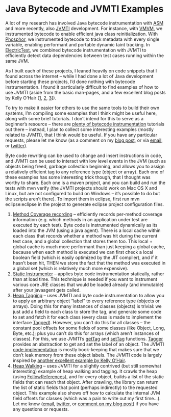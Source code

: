 # Java Bytecode and JVMTI Examples

A lot of my research has involved Java bytecode instrumentation with [ASM](http://asm.ow2.org/) and more recently, also [JVMTI](http://docs.oracle.com/javase/7/docs/platform/jvmti/jvmti.html) development. For instance, with [VMVM](https://github.com/Programming-Systems-Lab/vmvm), we instrumented bytecode to enable efficient java class reinitialization. With [Phosphor](https://github.com/Programming-Systems-Lab/phosphor), we instrumented bytecode to track metadata with every single variable, enabling performant and portable dynamic taint tracking. In [ElectricTest](http://jonbell.net/publications/electrictest), we combined bytecode instrumentation with JVMTI to efficiently detect data dependencies between test cases running within the same JVM.

As I built each of these projects, I leaned heavily on code snippets that I found across the internet – while I had done a lot of Java development before starting these projects, I’d done nothing with bytecode instrumentation. I found it particularly difficult to find examples of how to use JVMTI (aside from the basic man-pages, and a few excellent blog posts by Kelly O’Hair [[1](https://blogs.oracle.com/kto/entry/using_vm_agents), [2](http://www.oracle.com/technetwork/articles/java/jvmpitransition-138768.html), [3](https://weblogs.java.net/blog/2005/05/13/bytecode-instrumentation-bci)]).

To try to make it easier for others to use the same tools to build their own systems, I’m compiling some examples that I think might be useful here, along with some brief tutorials. I don’t intend for this to serve as a beginner’s resource – there are [plenty of bytecode instrumentation](https://www.google.com/search?q=java+bytecode+instrumentation+tutorial) tutorials out there – instead, I plan to collect some interesting examples (mostly related to JVMTI), that I think would be useful. If you have any particular requests, please let me know (as a comment on my [blog post](http://jonbell.net/2015/10/java-bytecode-and-jvmti-examples/), or via [email](mailto:jbell@cs.columbia.edu), or [twitter](https://twitter.com/_jon_bell_)).

Byte code rewriting can be used to change and insert instructions in code, and JVMTI can be used to interact with low level events in the JVM (such as objects being freed, garbage collection beginning, and allows you to assign a relatively efficient tag to any reference type (object or array). Each one of these examples has some interesting trick though, that I thought was worthy to share. Each one is a maven project, and you can build and run the tests with mvn verify (the JVMTI projects should work on Mac OS X and Linux, but are not configured to build on Windows – it’s possible to do but the scripts aren’t there). To import them in eclipse, first run mvn eclipse:eclipse in the project to generate eclipse project configuration files.

1. [Method Coverage recording](https://github.com/jon-bell/bytecode-examples/tree/master/methodCoverage) – efficiently records per-method coverage information (e.g. which methods in an application under test are executed by each test). Byte code is instrumented dynamically as its loaded into the JVM (using a java agent). There is a local cache within each class that records whether a method was hit during the current test case, and a global collection that stores them too. This local + global cache is much more performant than just keeping a global cache, because when each method is executed we can first check a local boolean field (which is easily optimized by the JIT compiler), and if it hasn’t been hit, THEN we store the fact that the method was executed in a global set (which is relatively much more expensive).
2. [Static Instrumenter](https://github.com/jon-bell/bytecode-examples/tree/master/staticInstrumenter) – applies byte code instrumentation statically, rather than at load time. This technique is needed if you want to instrument various core JRE classes that would be loaded already (and immutable) after your javaagent gets called.
3. [Heap Tagging](https://github.com/jon-bell/bytecode-examples/tree/master/heapTagging) – uses JVMTI and byte code instrumentation to allow you to apply an arbitrary object “label” to every reference type (objects or arrays). Doing this for many instances of classes (objects) is trivial: we just add a field to each class to store the tag, and generate some code to set and fetch it for each class (every class is made to implement the interface [Tagged](https://github.com/jon-bell/bytecode-examples/blob/master/heapTagging/src/main/java/net/jonbell/examples/jvmti/tagging/runtime/Tagged.java)). However, you can’t do this for all classes – the constant pool offsets for some fields of some classes (like Object, Long, Byte, etc.); plus you can’t do this for arrays (which aren’t instances of classes). For this, we use JVMTI’s [getTag](http://docs.oracle.com/javase/7/docs/platform/jvmti/jvmti.html#GetTag) and [setTag](http://docs.oracle.com/javase/7/docs/platform/jvmti/jvmti.html#SetTag) functions. [Tagger](https://github.com/jon-bell/bytecode-examples/blob/master/heapTagging/src/main/java/net/jonbell/examples/jvmti/tagging/runtime/Tagger.java) provides an abstraction to get and set the label of an object. The JVMTI [code implementation](https://github.com/jon-bell/bytecode-examples/blob/master/heapTagging/src/main/c/tagger.cpp) is mostly book-keeping that makes sure that we don’t leak memory from these object labels. The JVMTI code is largely inspired by [another excellent example by Kelly O’Hair](https://blogs.oracle.com/kto/entry/using_vm_agents).
4. [Heap Walking](https://github.com/jon-bell/bytecode-examples/tree/master/heapWalking) – uses JVMTI for a slightly contrived (but still somewhat interesting) example of heap walking and tagging. It crawls the heap (using [FollowReferences](http://docs.oracle.com/javase/7/docs/platform/jvmti/jvmti.html#FollowReferences)), and for every object, builds a list of the static fields that can reach that object. After crawling, the library can return the list of static fields that point (perhaps indirectly) to the requested object. This example also shows off how to calculate the internal JVM field offsets for classes (which was a pain to write out my first time...).
Let me know ([email](mailto:jbell@cs.columbia.edu), [twitter](https://twitter.com/_jon_bell_), or [comment on my blog post](http://jonbell.net/2015/10/java-bytecode-and-jvmti-examples/)) if you have any questions or requests.